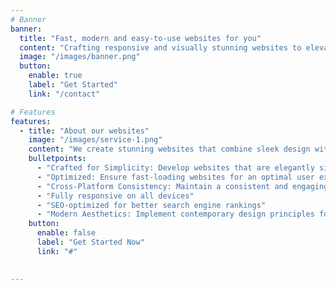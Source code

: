 ```yaml
---
# Banner
banner:
  title: "Fast, modern and easy-to-use websites for you"
  content: "Crafting responsive and visually stunning websites to elevate your online presence."
  image: "/images/banner.png"
  button:
    enable: true
    label: "Get Started"
    link: "/contact"

# Features
features:
  - title: "About our websites"
    image: "/images/service-1.png"
    content: "We create stunning websites that combine sleek design with fast-loading performance to elevate your online presence and drive meaningful connections with your audience."
    bulletpoints:
      - "Crafted for Simplicity: Develop websites that are elegantly simple, yet captivating."
      - "Optimized: Ensure fast-loading websites for an optimal user experience."
      - "Cross-Platform Consistency: Maintain a consistent and engaging experience across platforms."
      - "Fully responsive on all devices"
      - "SEO-optimized for better search engine rankings"
      - "Modern Aesthetics: Implement contemporary design principles for a fresh look."
    button:
      enable: false
      label: "Get Started Now"
      link: "#"

  
---
```

